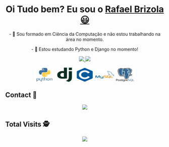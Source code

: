 <div>
  
  <h1 align="center">
    Oi Tudo bem? Eu sou o 
    <a href="https://www.linkedin.com/in/rafael-brizola-b67ba8218/">Rafael Brizola 😃️</a>
  </h1>
  
  <p align="center">
    - 🔭 Sou formado em Ciência da Computação e não estou trabalhando na área no momento.
        
  </p>
  
  <p align="center">
    - 🌱 Estou estudando Python e Django no momento!
  </p>
  
</div>

<div align="center">
  <a href="https://github.com/RafaBRZL">
    <img height="150em" src="https://github-readme-stats.vercel.app/api?username=RafaBRZL&count_private=true&include_all_commits=true&show_icons=true&theme=dark&hide_border=false&show_owner=true"/>
    <img height="150em" src="https://github-readme-stats.vercel.app/api/top-langs/?username=RafaBRZL&theme=dark&hide_border=false&&layout=compact"/>
  </a>
</div>

<div style="display: inline_block" align="center"><br>
  
  <img align="center" alt="Rafael-Python" height="45" width="60" src="https://raw.githubusercontent.com/devicons/devicon/master/icons/python/python-original-wordmark.svg">
  <img align="center" alt="Rafael-Django" height="45" width="60" src="https://github.com/devicons/devicon/blob/master/icons/django/django-plain.svg">
  <img align="center" alt="Rafael-C" height="45" width="60" src="https://raw.githubusercontent.com/devicons/devicon/master/icons/c/c-plain.svg">
  <img align="center" alt="Rafael-MySQL" height="45" width="60" src="https://raw.githubusercontent.com/devicons/devicon/master/icons/mysql/mysql-original-wordmark.svg">
  <img align="center" alt="Rafael-PostgreSQL" height="45" width="60" src="https://raw.githubusercontent.com/devicons/devicon/master/icons/postgresql/postgresql-original-wordmark.svg">
</div>

## Contact :iphone:
<p align="center">
    <a href = "mailto:rafaelbrizola05@gmail.com"><img src="https://img.shields.io/badge/-Gmail-%23333?style=for-the-badge&logo=gmail&logoColor=white" target="_blank"></a>
    
</p>

## Total Visits :detective: <br>
 <p align="center"> 
   <img alingn="center" src="https://profile-counter.glitch.me/RafaBRZL/count.svg" />
 </p>



